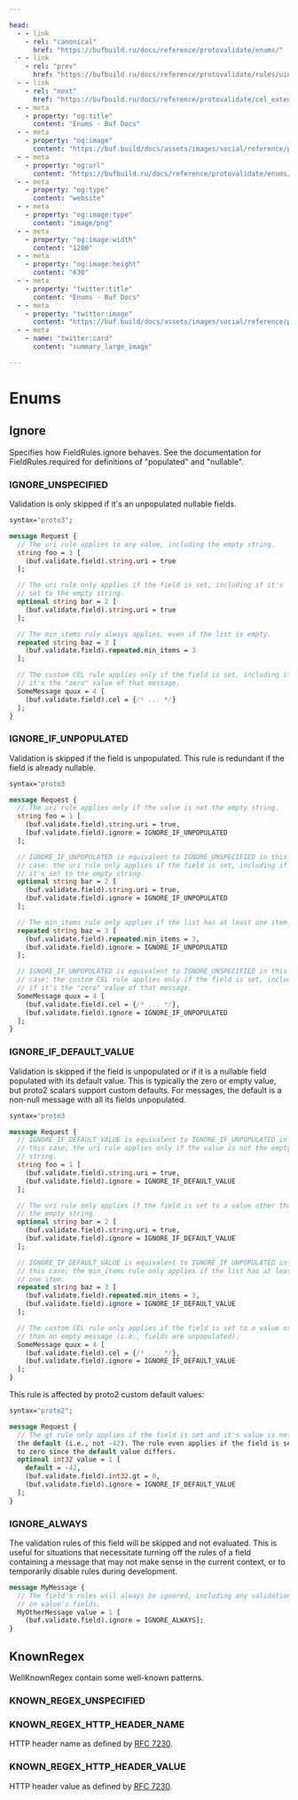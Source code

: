 ```yaml
---

head:
  - - link
    - rel: "canonical"
      href: "https://bufbuild.ru/docs/reference/protovalidate/enums/"
  - - link
    - rel: "prev"
      href: "https://bufbuild.ru/docs/reference/protovalidate/rules/uint64_rules/"
  - - link
    - rel: "next"
      href: "https://bufbuild.ru/docs/reference/protovalidate/cel_extensions/"
  - - meta
    - property: "og:title"
      content: "Enums - Buf Docs"
  - - meta
    - property: "og:image"
      content: "https://buf.build/docs/assets/images/social/reference/protovalidate/enums.png"
  - - meta
    - property: "og:url"
      content: "https://bufbuild.ru/docs/reference/protovalidate/enums/"
  - - meta
    - property: "og:type"
      content: "website"
  - - meta
    - property: "og:image:type"
      content: "image/png"
  - - meta
    - property: "og:image:width"
      content: "1200"
  - - meta
    - property: "og:image:height"
      content: "630"
  - - meta
    - property: "twitter:title"
      content: "Enums - Buf Docs"
  - - meta
    - property: "twitter:image"
      content: "https://buf.build/docs/assets/images/social/reference/protovalidate/enums.png"
  - - meta
    - name: "twitter:card"
      content: "summary_large_image"

---
```


# Enums

## Ignore

Specifies how FieldRules.ignore behaves. See the documentation for FieldRules.required for definitions of "populated" and "nullable".

### IGNORE_UNSPECIFIED

Validation is only skipped if it's an unpopulated nullable fields.

```proto
syntax="proto3";

message Request {
  // The uri rule applies to any value, including the empty string.
  string foo = 1 [
    (buf.validate.field).string.uri = true
  ];

  // The uri rule only applies if the field is set, including if it's
  // set to the empty string.
  optional string bar = 2 [
    (buf.validate.field).string.uri = true
  ];

  // The min_items rule always applies, even if the list is empty.
  repeated string baz = 3 [
    (buf.validate.field).repeated.min_items = 3
  ];

  // The custom CEL rule applies only if the field is set, including if
  // it's the "zero" value of that message.
  SomeMessage quux = 4 [
    (buf.validate.field).cel = {/* ... */}
  ];
}
```

### IGNORE_IF_UNPOPULATED

Validation is skipped if the field is unpopulated. This rule is redundant if the field is already nullable.

```proto
syntax="proto3

message Request {
  // The uri rule applies only if the value is not the empty string.
  string foo = 1 [
    (buf.validate.field).string.uri = true,
    (buf.validate.field).ignore = IGNORE_IF_UNPOPULATED
  ];

  // IGNORE_IF_UNPOPULATED is equivalent to IGNORE_UNSPECIFIED in this
  // case: the uri rule only applies if the field is set, including if
  // it's set to the empty string.
  optional string bar = 2 [
    (buf.validate.field).string.uri = true,
    (buf.validate.field).ignore = IGNORE_IF_UNPOPULATED
  ];

  // The min_items rule only applies if the list has at least one item.
  repeated string baz = 3 [
    (buf.validate.field).repeated.min_items = 3,
    (buf.validate.field).ignore = IGNORE_IF_UNPOPULATED
  ];

  // IGNORE_IF_UNPOPULATED is equivalent to IGNORE_UNSPECIFIED in this
  // case: the custom CEL rule applies only if the field is set, including
  // if it's the "zero" value of that message.
  SomeMessage quux = 4 [
    (buf.validate.field).cel = {/* ... */},
    (buf.validate.field).ignore = IGNORE_IF_UNPOPULATED
  ];
}
```

### IGNORE_IF_DEFAULT_VALUE

Validation is skipped if the field is unpopulated or if it is a nullable field populated with its default value. This is typically the zero or empty value, but proto2 scalars support custom defaults. For messages, the default is a non-null message with all its fields unpopulated.

```proto
syntax="proto3

message Request {
  // IGNORE_IF_DEFAULT_VALUE is equivalent to IGNORE_IF_UNPOPULATED in
  // this case; the uri rule applies only if the value is not the empty
  // string.
  string foo = 1 [
    (buf.validate.field).string.uri = true,
    (buf.validate.field).ignore = IGNORE_IF_DEFAULT_VALUE
  ];

  // The uri rule only applies if the field is set to a value other than
  // the empty string.
  optional string bar = 2 [
    (buf.validate.field).string.uri = true,
    (buf.validate.field).ignore = IGNORE_IF_DEFAULT_VALUE
  ];

  // IGNORE_IF_DEFAULT_VALUE is equivalent to IGNORE_IF_UNPOPULATED in
  // this case; the min_items rule only applies if the list has at least
  // one item.
  repeated string baz = 3 [
    (buf.validate.field).repeated.min_items = 3,
    (buf.validate.field).ignore = IGNORE_IF_DEFAULT_VALUE
  ];

  // The custom CEL rule only applies if the field is set to a value other
  // than an empty message (i.e., fields are unpopulated).
  SomeMessage quux = 4 [
    (buf.validate.field).cel = {/* ... */},
    (buf.validate.field).ignore = IGNORE_IF_DEFAULT_VALUE
  ];
}
```

This rule is affected by proto2 custom default values:

```proto
syntax="proto2";

message Request {
  // The gt rule only applies if the field is set and it's value is not
  the default (i.e., not -42). The rule even applies if the field is set
  to zero since the default value differs.
  optional int32 value = 1 [
    default = -42,
    (buf.validate.field).int32.gt = 0,
    (buf.validate.field).ignore = IGNORE_IF_DEFAULT_VALUE
  ];
}
```

### IGNORE_ALWAYS

The validation rules of this field will be skipped and not evaluated. This is useful for situations that necessitate turning off the rules of a field containing a message that may not make sense in the current context, or to temporarily disable rules during development.

```proto
message MyMessage {
  // The field's rules will always be ignored, including any validation's
  // on value's fields.
  MyOtherMessage value = 1 [
    (buf.validate.field).ignore = IGNORE_ALWAYS];
}
```

## KnownRegex

WellKnownRegex contain some well-known patterns.

### KNOWN_REGEX_UNSPECIFIED

### KNOWN_REGEX_HTTP_HEADER_NAME

HTTP header name as defined by [RFC 7230](https://datatracker.ietf.org/doc/html/rfc7230#section-3.2).

### KNOWN_REGEX_HTTP_HEADER_VALUE

HTTP header value as defined by [RFC 7230](https://datatracker.ietf.org/doc/html/rfc7230#section-3.2.4).
